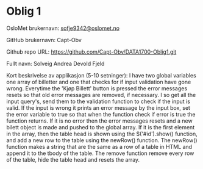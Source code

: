 Oblig 1
=======
OsloMet brukernavn: sofje9342@oslomet.no

GitHub brukernavn: Capt-Obv 

Github repo URL: https://github.com/Capt-Obv/DATA1700-Oblig1.git

Fullt navn: Solveig Andrea Devold Fjeld

Kort beskrivelse av applikasjon (5-10 setninger):
I have two global variables one array of billetter and one that checks for if input validation have gone wrong. Everytime
the 'Kjøp Billett' button is pressed the error messages  resets so that old error messages are removed, if necessary. 
I so get all the input query's, send them to the validation  function to check if the input is valid. If the input is 
wrong it prints an error message by the input box, set the error variable to true so that when the function check if 
error is true the function returns. If it is no  error then the error messages resets and a new bilett object is made
and pushed to the global array. If it is the first element in the array, then the table head is shown using the 
$('#id').show() function, and add a new row to the table using the newRow() function. The newRow() function makes a 
string that are the same as a row of a table in HTML and append it to the tbody of the table. The remove function remove
every row of the table, hide the table head and resets the array.